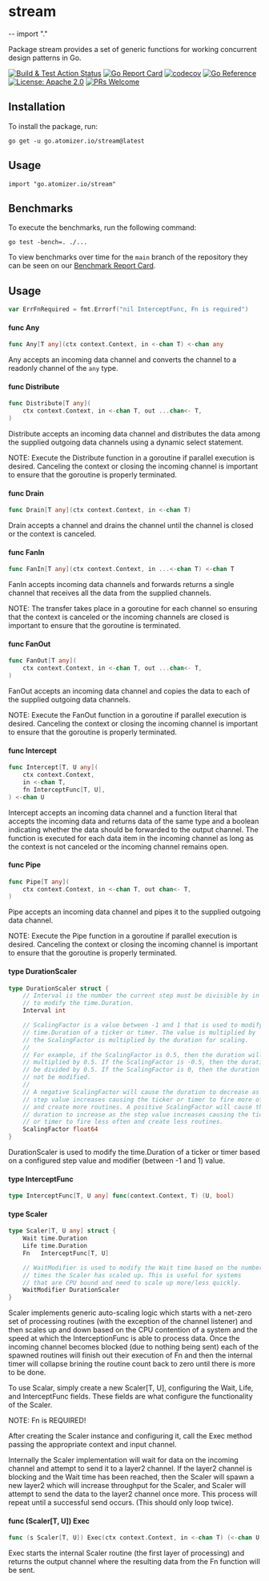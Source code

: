 # stream
--
    import "."

Package stream provides a set of generic functions for working concurrent design
patterns in Go.

[![Build & Test Action
Status](https://github.com/devnw/stream/actions/workflows/build.yml/badge.svg)](https://github.com/devnw/stream/actions)
[![Go Report
Card](https://goreportcard.com/badge/go.atomizer.io/stream)](https://goreportcard.com/report/go.atomizer.io/stream)
[![codecov](https://codecov.io/gh/devnw/stream/branch/main/graph/badge.svg)](https://codecov.io/gh/devnw/stream)
[![Go
Reference](https://pkg.go.dev/badge/go.atomizer.io/stream.svg)](https://pkg.go.dev/go.atomizer.io/stream)
[![License: Apache
2.0](https://img.shields.io/badge/license-Apache-blue.svg)](https://opensource.org/licenses/Apache-2.0)
[![PRs
Welcome](https://img.shields.io/badge/PRs-welcome-brightgreen.svg)](http://makeapullrequest.com)

## Installation

To install the package, run:

    go get -u go.atomizer.io/stream@latest

## Usage

    import "go.atomizer.io/stream"

## Benchmarks

To execute the benchmarks, run the following command:

    go test -bench=. ./...

To view benchmarks over time for the `main` branch of the repository they can be
seen on our [Benchmark Report Card].

[Benchmark Report Card]: https://devnw.github.io/stream/dev/bench/

## Usage

```go
var ErrFnRequired = fmt.Errorf("nil InterceptFunc, Fn is required")
```

#### func  Any

```go
func Any[T any](ctx context.Context, in <-chan T) <-chan any
```
Any accepts an incoming data channel and converts the channel to a readonly
channel of the `any` type.

#### func  Distribute

```go
func Distribute[T any](
	ctx context.Context, in <-chan T, out ...chan<- T,
)
```
Distribute accepts an incoming data channel and distributes the data among the
supplied outgoing data channels using a dynamic select statement.

NOTE: Execute the Distribute function in a goroutine if parallel execution is
desired. Canceling the context or closing the incoming channel is important to
ensure that the goroutine is properly terminated.

#### func  Drain

```go
func Drain[T any](ctx context.Context, in <-chan T)
```
Drain accepts a channel and drains the channel until the channel is closed or
the context is canceled.

#### func  FanIn

```go
func FanIn[T any](ctx context.Context, in ...<-chan T) <-chan T
```
FanIn accepts incoming data channels and forwards returns a single channel that
receives all the data from the supplied channels.

NOTE: The transfer takes place in a goroutine for each channel so ensuring that
the context is canceled or the incoming channels are closed is important to
ensure that the goroutine is terminated.

#### func  FanOut

```go
func FanOut[T any](
	ctx context.Context, in <-chan T, out ...chan<- T,
)
```
FanOut accepts an incoming data channel and copies the data to each of the
supplied outgoing data channels.

NOTE: Execute the FanOut function in a goroutine if parallel execution is
desired. Canceling the context or closing the incoming channel is important to
ensure that the goroutine is properly terminated.

#### func  Intercept

```go
func Intercept[T, U any](
	ctx context.Context,
	in <-chan T,
	fn InterceptFunc[T, U],
) <-chan U
```
Intercept accepts an incoming data channel and a function literal that accepts
the incoming data and returns data of the same type and a boolean indicating
whether the data should be forwarded to the output channel. The function is
executed for each data item in the incoming channel as long as the context is
not canceled or the incoming channel remains open.

#### func  Pipe

```go
func Pipe[T any](
	ctx context.Context, in <-chan T, out chan<- T,
)
```
Pipe accepts an incoming data channel and pipes it to the supplied outgoing data
channel.

NOTE: Execute the Pipe function in a goroutine if parallel execution is desired.
Canceling the context or closing the incoming channel is important to ensure
that the goroutine is properly terminated.

#### type DurationScaler

```go
type DurationScaler struct {
	// Interval is the number the current step must be divisible by in order
	// to modify the time.Duration.
	Interval int

	// ScalingFactor is a value between -1 and 1 that is used to modify the
	// time.Duration of a ticker or timer. The value is multiplied by
	// the ScalingFactor is multiplied by the duration for scaling.
	//
	// For example, if the ScalingFactor is 0.5, then the duration will be
	// multiplied by 0.5. If the ScalingFactor is -0.5, then the duration will
	// be divided by 0.5. If the ScalingFactor is 0, then the duration will
	// not be modified.
	//
	// A negative ScalingFactor will cause the duration to decrease as the
	// step value increases causing the ticker or timer to fire more often
	// and create more routines. A positive ScalingFactor will cause the
	// duration to increase as the step value increases causing the ticker
	// or timer to fire less often and create less routines.
	ScalingFactor float64
}
```

DurationScaler is used to modify the time.Duration of a ticker or timer based on
a configured step value and modifier (between -1 and 1) value.

#### type InterceptFunc

```go
type InterceptFunc[T, U any] func(context.Context, T) (U, bool)
```


#### type Scaler

```go
type Scaler[T, U any] struct {
	Wait time.Duration
	Life time.Duration
	Fn   InterceptFunc[T, U]

	// WaitModifier is used to modify the Wait time based on the number of
	// times the Scaler has scaled up. This is useful for systems
	// that are CPU bound and need to scale up more/less quickly.
	WaitModifier DurationScaler
}
```

Scaler implements generic auto-scaling logic which starts with a net-zero set of
processing routines (with the exception of the channel listener) and then scales
up and down based on the CPU contention of a system and the speed at which the
InterceptionFunc is able to process data. Once the incoming channel becomes
blocked (due to nothing being sent) each of the spawned routines will finish out
their execution of Fn and then the internal timer will collapse brining the
routine count back to zero until there is more to be done.

To use Scalar, simply create a new Scaler[T, U], configuring the Wait, Life, and
InterceptFunc fields. These fields are what configure the functionality of the
Scaler.

NOTE: Fn is REQUIRED!

After creating the Scaler instance and configuring it, call the Exec method
passing the appropriate context and input channel.

Internally the Scaler implementation will wait for data on the incoming channel
and attempt to send it to a layer2 channel. If the layer2 channel is blocking
and the Wait time has been reached, then the Scaler will spawn a new layer2
which will increase throughput for the Scaler, and Scaler will attempt to send
the data to the layer2 channel once more. This process will repeat until a
successful send occurs. (This should only loop twice).

#### func (Scaler[T, U]) Exec

```go
func (s Scaler[T, U]) Exec(ctx context.Context, in <-chan T) (<-chan U, error)
```
Exec starts the internal Scaler routine (the first layer of processing) and
returns the output channel where the resulting data from the Fn function will be
sent.
